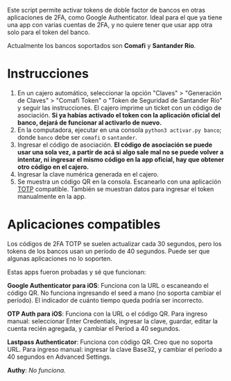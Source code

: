 Este script permite activar tokens de doble factor de bancos
en otras aplicaciones de 2FA, como Google Authenticator.
Ideal para el que ya tiene una app con varias cuentas de 2FA,
y no quiere tener que usar app otra solo para el token del banco.

Actualmente los bancos soportados son **Comafi** y **Santander Río**.

Instrucciones
=============

1. En un cajero automático, seleccionar la opción
"Claves" > "Generación de Claves" > "Comafi Token" o "Token de Seguridad de Santander Río" y seguir las instrucciones.
El cajero imprime un ticket con un código de asociación.
**Si ya habías activado el token con la aplicación oficial del banco,
dejará de funcionar al activarlo de nuevo.**
2. En la computadora, ejecutar en una consola `python3 activar.py banco`;
donde `banco` debe ser `comafi` o `santander`.
3. Ingresar el código de asociación.
**El código de asociación se puede usar una sola vez,
a partir de acá si algo sale mal no se puede volver a intentar,
ni ingresar el mismo código en la app oficial,
hay que obtener otro código en el cajero.**
4. Ingresar la clave numérica generada en el cajero.
5. Se muestra un código QR en la consola.
Escanearlo con una aplicación [TOTP](https://en.wikipedia.org/wiki/Time-based_One-time_Password_algorithm) compatible.
También se muestran datos para ingresar el token manualmente en la app.

Aplicaciones compatibles
========================

Los códigos de 2FA TOTP se suelen actualizar cada 30 segundos,
pero los tokens de los bancos usan un período de 40 segundos.
Puede ser que algunas aplicaciones no lo soporten.

Estas apps fueron probadas y sé que funcionan:

**Google Authenticator para iOS**: Funciona con la URL o escaneando el código QR.
No funciona ingresando el seed a mano (no soporta cambiar el período).
El indicador de cuánto tiempo queda podría ser incorrecto.

**OTP Auth para iOS**: Funciona con la URL o el código QR.
Para ingreso manual: seleccionar Enter Credentials, ingresar la clave, guardar,
editar la cuenta recién agregada, y cambiar el Period a 40 segundos.

**Lastpass Authenticator**: Funciona con código QR. Creo que no soporta URL.
Para ingreso manual: ingresar la clave Base32, y cambiar el período a 40 segundos en Advanced Settings.

**Authy**: *No funciona.*

<!-- (TODO: agregar instrucciones de cómo probar si una app es compatible) -->
